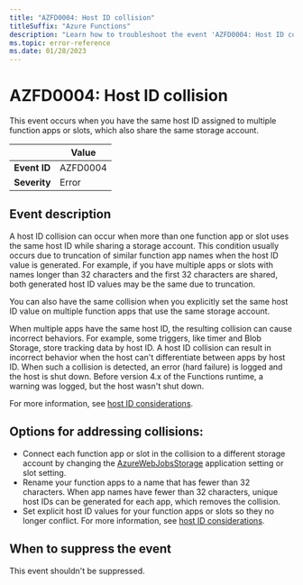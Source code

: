 ```yaml
---
title: "AZFD0004: Host ID collision"
titleSuffix: "Azure Functions"
description: "Learn how to troubleshoot the event 'AZFD0004: Host ID collision' in Azure Functions."
ms.topic: error-reference
ms.date: 01/28/2023
---
```


# AZFD0004: Host ID collision

This event occurs when you have the same host ID assigned to multiple function apps or slots, which also share the same storage account.

| | Value |
|-|-|
| **Event ID** |AZFD0004|
| **Severity** |Error|

## Event description

A host ID collision can occur when more than one function app or slot uses the same host ID while sharing a storage account. This condition usually occurs due to truncation of similar function app names when the host ID value is generated. For example, if you have multiple apps or slots with names longer than 32 characters and the first 32 characters are shared, both generated host ID values may be the same due to truncation. 

You can also have the same collision when you explicitly set the same host ID value on multiple function apps that use the same storage account.

When multiple apps have the same host ID, the resulting collision can cause incorrect behaviors. For example, some triggers, like timer and Blob Storage, store tracking data by host ID. A host ID collision can result in incorrect behavior when the host can't differentiate between apps by host ID. When such a collision is detected, an error (hard failure) is logged and the host is shut down. Before version 4.x of the Functions runtime, a warning was logged, but the host wasn't shut down.

For more information, see [host ID considerations](../../storage-considerations.md#host-id-considerations).

## Options for addressing collisions:

- Connect each function app or slot in the collision to a different storage account by changing the [AzureWebJobsStorage](../../functions-app-settings.md#azurewebjobsstorage) application setting or slot setting.
- Rename your function apps to a name that has fewer than 32 characters. When app names have fewer than 32 characters, unique host IDs can be generated for each app, which removes the collision.
- Set explicit host ID values for your function apps or slots so they no longer conflict. For more information, see [host ID considerations](../../storage-considerations.md#host-id-considerations).

## When to suppress the event

This event shouldn't be suppressed.
